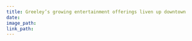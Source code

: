 ```yaml
---
title: Greeley’s growing entertainment offerings liven up downtown
date:
image_path:
link_path:
---
```

